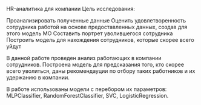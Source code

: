 HR-аналитика для компании
Цель исследования:

Проанализировать полученные данные
Оценить удовлетворенность сотрудника работой на основе предоставленных данных, создав для этого модель МО
Составить портрет уволившегося сотрудника
Построить модель для нахождения сотрудников, которые скорее всего уйдут


В данной работе проведен анализ работающих в компании сотрудников. Построена модель для предсказания того, кто скорее всего уволиться, даны рекомендауции по отбору таких работников и их удержанию в компании.

В работе использованы модели с перебором их параметров: MLPClassifier, RandomForestClassifier, SVC, LogisticRegression.
